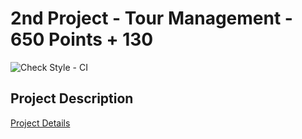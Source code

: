 # 2nd Project - Tour Management - 650 Points + 130 
![Check Style - CI](https://github.com/java-kntu-982/p2-tour-management-mamal007/workflows/Check%20Style%20-%20CI/badge.svg)

## Project Description

<a href="https://docs.google.com/document/d/16pdKC3YiNiVvbyfR9W5Sxwo2xc2vy-17uTWGAK06wIM/edit?usp=sharing">Project Details</a>
